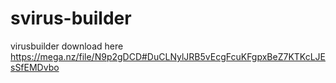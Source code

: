 # svirus-builder
virusbuilder
download here https://mega.nz/file/N9p2gDCD#DuCLNylJRB5vEcgFcuKFgpxBeZ7KTKcLJEsSfEMDvbo
